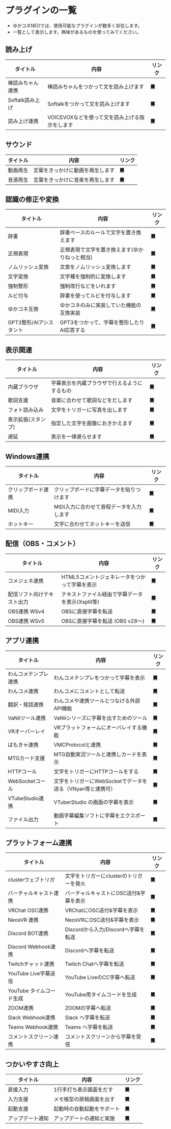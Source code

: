 # プラグインの一覧

* ゆかコネNEOでは、使用可能なプラグインが数多く存在します。
* 一覧として表示します。興味があるものを使ってみてください。

## 読み上げ

|タイトル                          | 内容                                            |リンク                                  |
|---------------------------------|-------------------------------------------------|----------------------------------------|
|棒読みちゃん連携                 | 棒読みちゃんをつかって文を読み上げます          |[■](plugin_bouyomi.md) |
|Softalk読み上げ                  | Softalkをつかって文を読み上げます               |[■](plugin_softalk.md)|
|読み上げ連携                     | VOICEVOXなどを使って文を読み上げる指示をします  |[■](plugin_playvoice.md)|

## サウンド

|タイトル                          | 内容                                            |リンク                                  |
|---------------------------------|-------------------------------------------------|----------------------------------------|
|  動画再生                       | 言葉をきっかけに動画を再生します                |[■](plugin_MediaPlayer.md)        |
|  音源再生                       | 言葉をきっかけに音楽を再生します                |[■](plugin_playsound.md)          |

## 認識の修正や変換

|タイトル                          | 内容                                            |リンク                                  |
|---------------------------------|-------------------------------------------------|----------------------------------------|
|  辞書                           | 辞書ベースのルールで文字を置き換えます          |[■](plugin_dictionary.md)         |
|  正規表現                       | 正規表現で文字を置き換えます(ゆかりねっと相当)  |[■](plugin_regexp.md)             |
|  ノムリッシュ変換               | 文章をノムリッシュ変換します                    |[■](plugin_nomlish.md)            |
|  文字変換                       | 文字種を強制的に変換します                      |[■](plugin_ConvertString.md)      |
|  強制整形                       | 強制改行などをいれます                          |[■](plugin_forcestyle.md)         |
|  ルビ付与                       | 辞書を使ってルビを付与します                    |[■](plugin_ruby.md)               |
|  ゆかコネ互換                   | ゆかコネのみに実装していた機能の互換実装        |[■](plugin_viewcompat.md)         |
|  GPT3整形/AIアシスタント        | GPT3をつかって、字幕を整形したりAI応答する      |[■](plugin_GPT3.md)        |

## 表示関連

|タイトル                          | 内容                                            |リンク                                  |
|---------------------------------|-------------------------------------------------|----------------------------------------|
|  内蔵ブラウザ                   | 字幕表示を内蔵ブラウザで行えるようにするもの    |[■](plugin_browser.md)            |
|  歌詞支援                       | 音楽に合わせて歌詞などをだします                |[■](plugin_LyricAssist.md)        |
|  フォト読み込み                 | 文字をトリガーに写真を出します                  |[■](plugin_photopickup.md)        |
|  表示拡張(スタンプ)            |  指定した文字を画像におきかえます                |[■](plugin_viewextend.md)         |
|  遅延                           | 表示を一律遅らせます                            |[■](plugin_delay.md)              |

## Windows連携

|タイトル                          | 内容                                            |リンク                                  |
|---------------------------------|-------------------------------------------------|----------------------------------------|
|  クリップボード連携             | クリップボードに字幕データを貼りつけます        |[■](plugin_clipboard.md)          |
|  MIDI入力                       | MIDI入力に合わせて音程データを入力します        |[■](plugin_midiinput.md)          |
|  ホットキー                     | 文字に合わせてホットキーを送信                  |[■](plugin_hotkey.md)             |

## 配信（OBS・コメント）

|タイトル                          | 内容                                            |リンク                                  |
|---------------------------------|-------------------------------------------------|----------------------------------------|
|  コメジェネ連携                 | HTML5コメントジェネレータをつかって字幕を表示   |[■](plugin_commentgen.md)         |
|  配信ソフト向けテキスト出力     | テキストファイル経由で字幕データを表示(Xsplit等)|[■](plugin_OBSFile.md)            |
|  OBS連携 WSv4                  |  OBSに直接字幕を転送                             |[■](plugin_OBS.md)                |
|  OBS連携 WSv5                  |  OBSに直接字幕を転送 (OBS v28～)                 |[■](plugin_OBS5.md)               |

## アプリ連携

|タイトル                          | 内容                                            |リンク                                  |
|---------------------------------|-------------------------------------------------|----------------------------------------|
|  わんコメテンプレ連携           | わんコメテンプレをつかって字幕を表示            |[■](plugin_OCTemplateGen.md)      |
|  わんコメ連携                   | わんコメにコメントとして転送                    |[■](Plugin_OCComm.md)|
|  翻訳・発話連携                 | わんコメや連携ツールとつなげる外部API機能       |[■](plugin_transSrv.md)           |
|  VaNiiツール連携                | VaNiiシリーズに字幕を出すためのツール           |[■](plugin_vanii.md)              |
|VRオーバーレイ                   | VRプラットフォームにオーバレイする機能          |[■](plugin_vroverlay.md)   |
|ばもきゃ連携                     | VMCProtocolと連携                               |[■](plugin_vmc.md)         |
|MTGカード支援                    | MTG自動実況ツールと連携しカードを表示           |[■](plugin_MTGCard.md)     |
|HTTPコール                       | 文字をトリガーにHTTPコールをする                |[■](plugin_httpcall.md)    |
|WebSocketコール                  | 文字をトリガーにWebSocketでデータを送る（VNyan等と連携可）                |[■](plugin_wscall.md)    |
|VTubeStudio連携                  | VTuberStudio の画面の字幕を表示                 |[■](plugin_VtubeStudio.md) |
|ファイル出力                     | 動画字幕編集ソフトに字幕をエクスポート          |[■](plugin_exporter.md)    |

## プラットフォーム連携

|タイトル                          | 内容                                            |リンク                                  |
|---------------------------------|--------------------------------------------------|----------------------------------------|
|clusterウェブトリガ              | 文字をトリガーにclusterのトリガーを発火          |[■](plugin_cluster_wtrig.md)|
|バーチャルキャスト連携           | バーチャルキャストにOSC送付&字幕を表示           |[■](plugin_vcas.md)        |
|VRChat OSC連携                   | VRChatにOSC送付&字幕を表示                       |[■](plugin_vrchat_osc.md)  |
|NeosVR 連携                      | NeosVRにOSC送付&字幕を表示                       |[■](plugin_neosvr.md)      |
|Discord BOT連携                  | Discordから入力/Discordへ字幕を転送              |[■](plugin_dicord.md)      |
|Discord Webhook連携              | Discordへ字幕を転送                              |[■](plugin_dicordwebhook.md)|
|Twitchチャット連携               | Twitch Chatへ字幕を転送                          |[■](plugin_twitch.md)      |
|YouTube Live字幕送信             | YouTube LiveのCC字幕へ転送                       |[■](plugin_youtube.md)     |
|YouTube タイムコード生成         | YouTube用タイムコードを生成                      |[■](plugin_youtubetimecode.md)|
|ZOOM連携                         | ZOOMの字幕へ転送                                 |[■](plugin_zoom.md)        |
|Slack Webhook連携                | Slack へ字幕を転送                               |[■](plugin_slackwebhook.md)|
|Teams Webhook連携                | Teams へ字幕を転送                               |[■](plugin_teamswebhook.md)|
|コメントスクリーン連携           | コメントスクリーンから字幕を受信                 |[■](plugin_comscr.md)|

## つかいやすさ向上

|タイトル                          | 内容                                            |リンク                                  |
|----------------------------------|-------------------------------------------------|----------------------------------------|
|直接入力                          | 1行手打ち表示画面をだす                         |[■](plugin_directinput.md) |
|入力支援                          | メモ帳型の原稿画面を出す                        |[■](plugin_InputAssist.md) |
|起動支援                          | 起動時の自動起動をサポート                      |[■](plugin_startup.md)     |
|アップデート通知                  | アップデートの通知と実施                        |[■](plugin_update.md)      |

